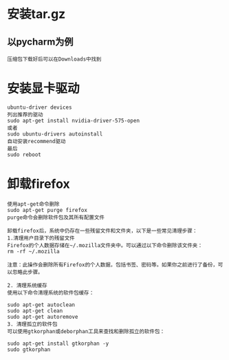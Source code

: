 # 安装tar.gz
## 以pycharm为例
```angular2html
压缩包下载好后可以在Downloads中找到
```

# 安装显卡驱动
```angular2html
ubuntu-driver devices
列出推荐的驱动
sudo apt-get install nvidia-driver-575-open
或者
sudo ubuntu-drivers autoinstall
自动安装recommend驱动
最后
sudo reboot
```

# 卸载firefox
```angular2html
使用apt-get命令删除
sudo apt-get purge firefox
purge命令会删除软件包及其所有配置文件
```
```angular2html
卸载firefox后，系统中仍存在一些残留文件和文件夹，以下是一些常见清理步骤：
1.清理用户目录下的残留文件
Firefox的个人数据存储在~/.mozilla文件夹中。可以通过以下命令删除该文件夹：
rm -rf ~/.mozilla

注意：此操作会删除所有Firefox的个人数据，包括书签、密码等。如果你之前进行了备份，可以忽略此步骤。

2. 清理系统缓存
使用以下命令清理系统的软件包缓存：

sudo apt-get autoclean
sudo apt-get clean
sudo apt-get autoremove
3. 清理孤立的软件包
可以使用gtkorphan或deborphan工具来查找和删除孤立的软件包：

sudo apt-get install gtkorphan -y
sudo gtkorphan
```